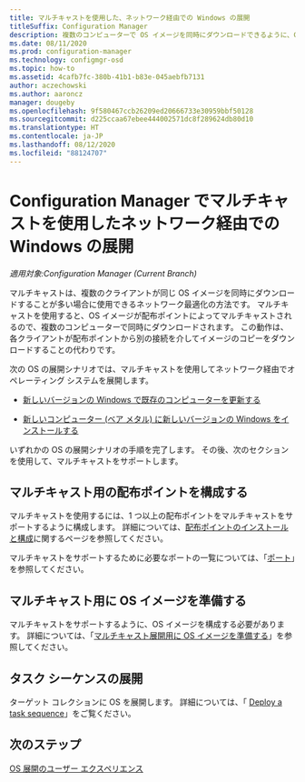 ```yaml
---
title: マルチキャストを使用した、ネットワーク経由での Windows の展開
titleSuffix: Configuration Manager
description: 複数のコンピューターで OS イメージを同時にダウンロードできるように、Configuration Manager 環境内でマルチキャストを使用します。
ms.date: 08/11/2020
ms.prod: configuration-manager
ms.technology: configmgr-osd
ms.topic: how-to
ms.assetid: 4cafb7fc-380b-41b1-b83e-045aebfb7131
author: aczechowski
ms.author: aaroncz
manager: dougeby
ms.openlocfilehash: 9f580467ccb26209ed20666733e30959bbf50128
ms.sourcegitcommit: d225ccaa67ebee444002571dc8f289624db80d10
ms.translationtype: HT
ms.contentlocale: ja-JP
ms.lasthandoff: 08/12/2020
ms.locfileid: "88124707"
---
```

# <a name="use-multicast-to-deploy-windows-over-the-network-with-configuration-manager"></a>Configuration Manager でマルチキャストを使用したネットワーク経由での Windows の展開

*適用対象:Configuration Manager (Current Branch)*

マルチキャストは、複数のクライアントが同じ OS イメージを同時にダウンロードすることが多い場合に使用できるネットワーク最適化の方法です。 マルチキャストを使用すると、OS イメージが配布ポイントによってマルチキャストされるので、複数のコンピューターで同時にダウンロードされます。 この動作は、各クライアントが配布ポイントから別の接続を介してイメージのコピーをダウンロードすることの代わりです。

次の OS の展開シナリオでは、マルチキャストを使用してネットワーク経由でオペレーティング システムを展開します。

- [新しいバージョンの Windows で既存のコンピューターを更新する](refresh-an-existing-computer-with-a-new-version-of-windows.md)

- [新しいコンピューター (ベア メタル) に新しいバージョンの Windows をインストールする](install-new-windows-version-new-computer-bare-metal.md)

いずれかの OS の展開シナリオの手順を完了します。 その後、次のセクションを使用して、マルチキャストをサポートします。

## <a name="configure-distribution-points-for-multicast"></a><a name="BKMK_Configure"></a> マルチキャスト用の配布ポイントを構成する

マルチキャストを使用するには、1 つ以上の配布ポイントをマルチキャストをサポートするように構成します。 詳細については、[配布ポイントのインストールと構成](../../core/servers/deploy/configure/install-and-configure-distribution-points.md#bkmk_config-multicast)に関するページを参照してください。

マルチキャストをサポートするために必要なポートの一覧については、「[ポート](../../core/plan-design/hierarchy/ports.md#BKMK_PortsClient-DP2)」を参照してください。

## <a name="prepare-an-os-image-for-multicast"></a>マルチキャスト用に OS イメージを準備する

マルチキャストをサポートするように、OS イメージを構成する必要があります。 詳細については、「[マルチキャスト展開用に OS イメージを準備する](../get-started/manage-operating-system-images.md#BKMK_OSImageMulticast)」を参照してください。

## <a name="deploy-the-task-sequence"></a><a name="BKMK_Deploy"></a> タスク シーケンスの展開

ターゲット コレクションに OS を展開します。 詳細については、「 [Deploy a task sequence](deploy-a-task-sequence.md)」をご覧ください。

## <a name="next-steps"></a>次のステップ

[OS 展開のユーザー エクスペリエンス](../understand/user-experience.md)
